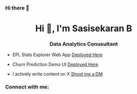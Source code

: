 ### Hi there 👋

<h1 align="center">Hi 👋, I'm Sasisekaran B</h1>
<h3 align="center">Data Analytics Conusultant</h3>

- EPL Stats Explorer Web App [Deployed Here](https://footballapp.streamlit.app/)

- Churn Prediction Demo UI [Deployed Here](https://churnpredicting.streamlit.app/)

- I actively write content on X [Shoot me a DM](https://twitter.com/freest_man)

<h3 align="left">Connect with me:</h3>
<p align="left">
</p>
